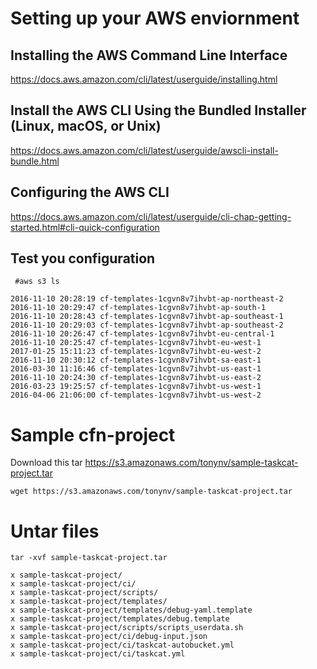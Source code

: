 # Setting up your AWS enviornment

## Installing the AWS Command Line Interface
https://docs.aws.amazon.com/cli/latest/userguide/installing.html

## Install the AWS CLI Using the Bundled Installer (Linux, macOS, or Unix)
https://docs.aws.amazon.com/cli/latest/userguide/awscli-install-bundle.html

## Configuring the AWS CLI
https://docs.aws.amazon.com/cli/latest/userguide/cli-chap-getting-started.html#cli-quick-configuration

## Test you configuration
` #aws s3 ls`
```
2016-11-10 20:28:19 cf-templates-1cgvn8v7ihvbt-ap-northeast-2
2016-11-10 20:29:47 cf-templates-1cgvn8v7ihvbt-ap-south-1
2016-11-10 20:28:43 cf-templates-1cgvn8v7ihvbt-ap-southeast-1
2016-11-10 20:29:03 cf-templates-1cgvn8v7ihvbt-ap-southeast-2
2016-11-10 20:26:47 cf-templates-1cgvn8v7ihvbt-eu-central-1
2016-11-10 20:25:47 cf-templates-1cgvn8v7ihvbt-eu-west-1
2017-01-25 15:11:23 cf-templates-1cgvn8v7ihvbt-eu-west-2
2016-11-10 20:30:12 cf-templates-1cgvn8v7ihvbt-sa-east-1
2016-03-30 11:16:46 cf-templates-1cgvn8v7ihvbt-us-east-1
2016-11-10 20:24:30 cf-templates-1cgvn8v7ihvbt-us-east-2
2016-03-23 19:25:57 cf-templates-1cgvn8v7ihvbt-us-west-1
2016-04-06 21:06:00 cf-templates-1cgvn8v7ihvbt-us-west-2
```

# Sample cfn-project
Download this tar https://s3.amazonaws.com/tonynv/sample-taskcat-project.tar

`wget https://s3.amazonaws.com/tonynv/sample-taskcat-project.tar`

# Untar files
`tar -xvf sample-taskcat-project.tar`
```
x sample-taskcat-project/
x sample-taskcat-project/ci/
x sample-taskcat-project/scripts/
x sample-taskcat-project/templates/
x sample-taskcat-project/templates/debug-yaml.template
x sample-taskcat-project/templates/debug.template
x sample-taskcat-project/scripts/scripts_userdata.sh
x sample-taskcat-project/ci/debug-input.json
x sample-taskcat-project/ci/taskcat-autobucket.yml
x sample-taskcat-project/ci/taskcat.yml
```
